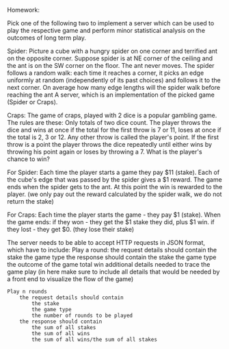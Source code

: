 Homework:

Pick one of the following two to implement a server which can be used to play the respective game and perform minor statistical analysis on the outcomes of long term play.

Spider: 
	Picture a cube with a hungry spider on one corner and terrified ant on the opposite corner.
 Suppose spider is at NE corner of the ceiling and the ant is on the SW corner on the floor.
 The ant never moves. The spider follows a random walk: each time it reaches a corner,
 it picks an edge uniformly at random (independently of its past choices) and follows it to the next corner.
 On average how many edge lengths will the spider walk before reaching the ant
A server, which is an implementation of the picked game (Spider or Craps).

Craps:
	The game of craps, played with 2 dice is a popular gambling game. The rules are these: Only totals of two dice count.
The player throws the dice and wins at once if the total for the first throw is 7 or 11, loses at once if the total is 2, 3 or 12. Any other throw is called the player's point.
If the first throw is a point the player throws the dice repeatedly until either wins by throwing his point again or loses by throwing a 7.
What is the player's chance to win?


For Spider:
	Each time the player starts a game they pay $11 (stake).
	Each of the cube's edge that was passed by the spider gives a $1 reward.
	The game ends when the spider gets to the ant.
	At this point the win is rewarded to the player. (we only pay out the reward calculated by the spider walk, we do not return the stake)
	
For Craps:
	Each time the player starts the game - they pay $1 (stake).
	When the game ends:
		if they won - they get the $1 stake they did, plus $1 win.
		if they lost - they get $0. (they lose their stake)

The server needs to be able to accept HTTP requests in JSON format, which have to include:
	Play a round:
		the request details should contain 
			the stake
			the game type
		the response should contain 
			the stake
			the game type
			the outcome of the game
				total win
				additional details needed to trace the game play (in here make sure to include all details that would be needed by a front end to visualize the flow of the game)
				
	Play n rounds
		the request details should contain 
			the stake
			the game type
			the number of rounds to be played
		the response should contain 
			the sum of all stakes
			the sum of all wins
			the sum of all wins/the sum of all stakes
